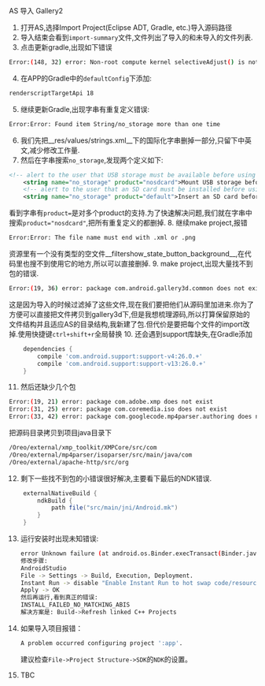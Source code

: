 AS 导入 Gallery2
1. 打开AS,选择Import Project(Eclipse ADT, Gradle, etc.)导入源码路径
2. 导入结束会看到`import-summary`文件,文件列出了导入的和未导入的文件列表.
3. 点击更新gradle,出现如下错误

  ```bash
  Error:(148, 32) error: Non-root compute kernel selectiveAdjust() is not supported in SDK levels 11-15
  ```

4. 在APP的Gradle中的`defaultConfig`下添加:

  ```bash
  renderscriptTargetApi 18
  ```

5. 继续更新Gradle,出现字串有重复定义错误:

  ```bash
  Error:Error: Found item String/no_storage more than one time
  ```

6. 我们先把__res/values/strings.xml__下的国际化字串删掉一部分,只留下中英文,减少修改工作量.
7. 然后在字串搜索`no_storage`,发现两个定义如下:

  ```xml
  <!-- alert to the user that USB storage must be available before using the camera [CHAR LIMIT=NONE] -->
      <string name="no_storage" product="nosdcard">Mount USB storage before using the camera.</string>
      <!-- alert to the user that an SD card must be installed before using the camera -->
      <string name="no_storage" product="default">Insert an SD card before using the camera.</string>
  ```
  看到字串有`product=`是对多个product的支持.为了快速解决问题,我们就在字串中搜索`product="nosdcard"`,把所有重复定义的都删掉.
8. 继续make project,报错

  ```bash
  Error:Error: The file name must end with .xml or .png
  ```
  资源里有一个没有类型的空文件__filtershow_state_button_background__,在代码里也搜不到使用它的地方,所以可以直接删掉.
9. make project,出现大量找不到包的错误.

  ```bash
  Error:(19, 36) error: package com.android.gallery3d.common does not exist
  ```
  这是因为导入的时候过滤掉了这些文件,现在我们要把他们从源码里加进来.你为了方便可以直接把文件拷贝到gallery3d下,但是我想梳理源码,所以打算保留原始的文件结构并且适应AS的目录结构,我新建了包.但代价是要把每个文件的import改掉.使用快捷键`ctrl+shift+r`全局替换
10. 还会遇到support库缺失,在Gradle添加

  ```gradle
      dependencies {
          compile 'com.android.support:support-v4:26.0.+'
          compile 'com.android.support:support-v13:26.0.+'
      }
  ```
11. 然后还缺少几个包

   ```bash
   Error:(19, 21) error: package com.adobe.xmp does not exist
   Error:(31, 25) error: package com.coremedia.iso does not exist
   Error:(33, 42) error: package com.googlecode.mp4parser.authoring does not exist
   ```
   把源码目录拷贝到项目java目录下

   ```bash
   /Oreo/external/xmp_toolkit/XMPCore/src/com
   /Oreo/external/mp4parser/isoparser/src/main/java/com
   /Oreo/external/apache-http/src/org
   ```
12. 剩下一些找不到包的小错误很好解决,主要看下最后的NDK错误.

   ```gradle
       externalNativeBuild {
           ndkBuild {
               path file("src/main/jni/Android.mk")
           }
       }
   ```

13. 运行安装时出现未知错误:

    ```Bash
    error Unknown failure (at android.os.Binder.execTransact(Binder.java:565)) Error while Installing APKs
    修改步骤:
    AndroidStudio
    File -> Settings -> Build, Execution, Deployment.
    Instant Run -> disable "Enable Instant Run to hot swap code/resource changes on deploy".
    Apply -> OK
    然后再运行,看到真正的错误:
    INSTALL_FAILED_NO_MATCHING_ABIS
    解决方案是: Build->Refresh linked C++ Projects
    ```


14. 如果导入项目报错：

    ```Bash
    A problem occurred configuring project ':app'.
    ```

    建议检查`File->Project Structure->SDK`的`NDK`的设置。

15. TBC
